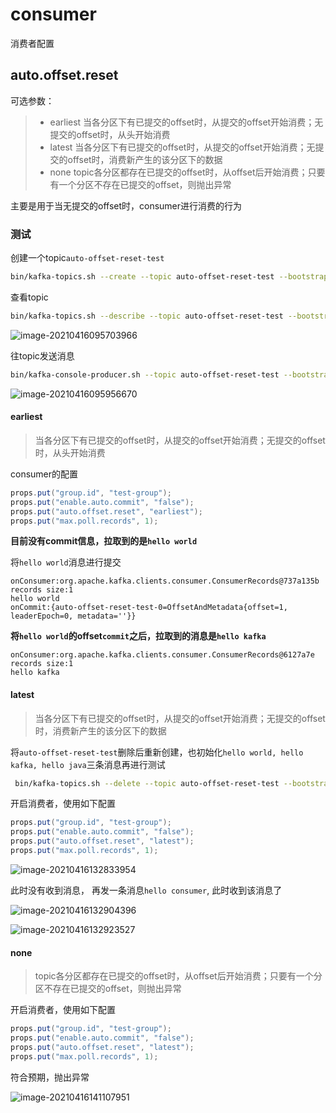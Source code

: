 # consumer

消费者配置

## auto.offset.reset

可选参数：

> - earliest
>   当各分区下有已提交的offset时，从提交的offset开始消费；无提交的offset时，从头开始消费
> - latest
>   当各分区下有已提交的offset时，从提交的offset开始消费；无提交的offset时，消费新产生的该分区下的数据
> - none
>   topic各分区都存在已提交的offset时，从offset后开始消费；只要有一个分区不存在已提交的offset，则抛出异常



主要是用于当无提交的offset时，consumer进行消费的行为

### 测试

创建一个topic`auto-offset-reset-test`

```bash
bin/kafka-topics.sh --create --topic auto-offset-reset-test --bootstrap-server localhost:9092
```

查看topic

```bash
bin/kafka-topics.sh --describe --topic auto-offset-reset-test --bootstrap-server localhost:9092
```

![image-20210416095703966](../images/image-20210416095703966-1618538447940.png)

往topic发送消息

```bash
bin/kafka-console-producer.sh --topic auto-offset-reset-test --bootstrap-server localhost:9092
```

![image-20210416095956670](../images/image-20210416095956670.png)



#### earliest

> 当各分区下有已提交的offset时，从提交的offset开始消费；无提交的offset时，从头开始消费

consumer的配置

```java
props.put("group.id", "test-group");
props.put("enable.auto.commit", "false");
props.put("auto.offset.reset", "earliest");
props.put("max.poll.records", 1);
```


**目前没有commit信息，拉取到的是`hello world`**

将`hello world`消息进行提交

```
onConsumer:org.apache.kafka.clients.consumer.ConsumerRecords@737a135b
records size:1
hello world
onCommit:{auto-offset-reset-test-0=OffsetAndMetadata{offset=1, leaderEpoch=0, metadata=''}}
```

**将`hello world`的offset`commit`之后，拉取到的消息是`hello kafka`**

```
onConsumer:org.apache.kafka.clients.consumer.ConsumerRecords@6127a7e
records size:1
hello kafka
```

#### latest

> 当各分区下有已提交的offset时，从提交的offset开始消费；无提交的offset时，消费新产生的该分区下的数据

将`auto-offset-reset-test`删除后重新创建，也初始化`hello world, hello kafka, hello java`三条消息再进行测试

```bash
 bin/kafka-topics.sh --delete --topic auto-offset-reset-test --bootstrap-server localhost:9092
```

开启消费者，使用如下配置

```java
props.put("group.id", "test-group");
props.put("enable.auto.commit", "false");
props.put("auto.offset.reset", "latest");
props.put("max.poll.records", 1);
```

![image-20210416132833954](../images/image-20210416132833954.png)

此时没有收到消息， 再发一条消息`hello consumer`, 此时收到该消息了

![image-20210416132904396](../images/image-20210416132904396.png)

![image-20210416132923527](../images/image-20210416132923527.png)



#### none

> topic各分区都存在已提交的offset时，从offset后开始消费；只要有一个分区不存在已提交的offset，则抛出异常

开启消费者，使用如下配置

```java
props.put("group.id", "test-group");
props.put("enable.auto.commit", "false");
props.put("auto.offset.reset", "latest");
props.put("max.poll.records", 1);
```

符合预期，抛出异常

![image-20210416141107951](../images/image-20210416141107951.png)